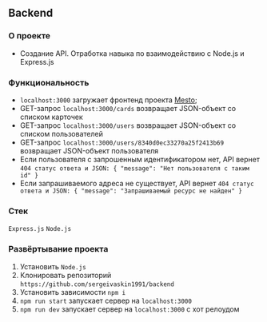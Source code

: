 ##  Backend

### О проекте
+ Создание API. Отработка навыка по взаимодействию с Node.js и Express.js  


### Функциональность
+ `localhost:3000` загружает фронтенд проекта [Mesto](https://github.com/sergeivaskin1991/my_project_11_mesto);
+ GET-запрос `localhost:3000/cards` возвращает JSON-объект со списком карточек
+ GET-запрос `localhost:3000/users` возвращает JSON-объект со списком пользователей
+ GET-запрос `localhost:3000/users/8340d0ec33270a25f2413b69` возвращает JSON-объект пользователя
+ Если пользователя с запрошенным идентификатором нет, API вернет `404 статус ответа и JSON: { "message": "Нет пользователя с таким id" }`
+ Если запрашиваемого адреса не существует, API вернет `404 статус ответа и JSON: { "message": "Запрашиваемый ресурс не найден" }`

### Стек
`Express.js`
`Node.js`  


### Развёртывание проекта
1. Установить `Node.js`
2. Клонировать репозиторий `https://github.com/sergeivaskin1991/backend`
3. Установить зависимости `npm i`
4. `npm run start` запускает сервер на `localhost:3000`
5. `npm run dev` запускает сервер на `localhost:3000` с хот релоудом
